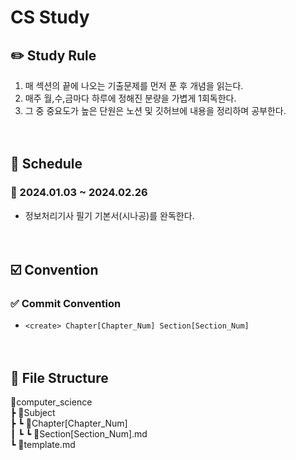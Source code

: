 # CS Study
## ✏️ Study Rule
1. 매 섹션의 끝에 나오는 기출문제를 먼저 푼 후 개념을 읽는다.
2. 매주 월,수,금마다 하루에 정해진 분량을 가볍게 1회독한다.
3. 그 중 중요도가 높은 단원은 노션 및 깃허브에 내용을 정리하며 공부한다.
<br><br><br>

## 📌 Schedule
### 📅 2024.01.03 ~ 2024.02.26
- 정보처리기사 필기 기본서(시나공)를 완독한다.
  <br><br><br>

## ☑️ Convention
### ✅ Commit Convention
- `<create> Chapter[Chapter_Num] Section[Section_Num]`
  <br><br><br>

## 📁 File Structure
📂computer_science  
┣ 📂Subject  
┣ ┗ 📂Chapter[Chapter_Num]  
┃ ┗ ┗ 📝Section[Section_Num].md  
┗ 📝template.md